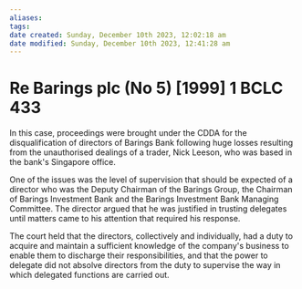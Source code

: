 ```yaml
---
aliases: 
tags: 
date created: Sunday, December 10th 2023, 12:02:18 am
date modified: Sunday, December 10th 2023, 12:41:28 am
---
```


# Re Barings plc (No 5) [1999] 1 BCLC 433

In this case, proceedings were brought under the CDDA for the disqualification of directors of Barings Bank following huge losses resulting from the unauthorised dealings of a trader, Nick Leeson, who was based in the bank's Singapore office.

One of the issues was the level of supervision that should be expected of a director who was the Deputy Chairman of the Barings Group, the Chairman of Barings Investment Bank and the Barings Investment Bank Managing Committee. The director argued that he was justified in trusting delegates until matters came to his attention that required his response.

The court held that the directors, collectively and individually, had a duty to acquire and maintain a sufficient knowledge of the company's business to enable them to discharge their responsibilities, and that the power to delegate did not absolve directors from the duty to supervise the way in which delegated functions are carried out.
